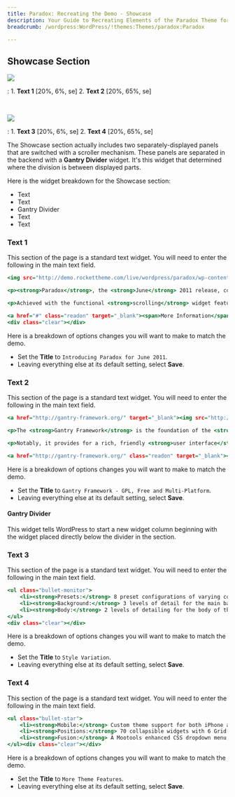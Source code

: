```yaml
---
title: Paradox: Recreating the Demo - Showcase
description: Your Guide to Recreating Elements of the Paradox Theme for WordPress
breadcrumb: /wordpress:WordPress/!themes:Themes/paradox:Paradox

---
```


Showcase Section
-----

![](demo_4.png)

:   1. **Text 1** [20%, 6%, se]
    2. **Text 2** [20%, 65%, se]

</br>

![](demo_5.png)

:   1. **Text 3** [20%, 6%, se]
    2. **Text 4** [20%, 65%, se]

The Showcase section actually includes two separately-displayed panels that are switched with a scroller mechanism. These panels are separated in the backend with a **Gantry Divider** widget. It's this widget that determined where the division is between displayed parts.

Here is the widget breakdown for the Showcase section:

* Text
* Text
* Gantry Divider
* Text
* Text

### Text 1

This section of the page is a standard text widget. You will need to enter the following in the main text field.

~~~ .html
<img src="http://demo.rockettheme.com/live/wordpress/paradox/wp-content/rockettheme/rt_paradox_wp/frontpage/fp1.jpg" alt="image" class="rt-image floatleft" height="150" width="225"/>

<p><strong>Paradox</strong>, the <strong>June</strong> 2011 release, combines an dynamic, <strong>interactive</strong> arsenal with style and <strong>beauty</strong>.</p>

<p>Achieved with the functional <strong>scrolling</strong> widget features, and a <strong>diverse</strong> array of Preset Styles.</p>

<a href="#" class="readon" target="_blank"><span>More Information</span></a>
<div class="clear"></div>
~~~

Here is a breakdown of options changes you will want to make to match the demo.

* Set the **Title** to `Introducing Paradox for June 2011`.
* Leaving everything else at its default setting, select **Save**.

### Text 2

This section of the page is a standard text widget. You will need to enter the following in the main text field.

~~~ .html
<a href="http://gantry-framework.org/" target="_blank"><img src="http://demo.rockettheme.com/live/wordpress/paradox/wp-content/rockettheme/rt_paradox_wp/general/tutorial1.jpg" alt="tutorial" class="rt-image floatleft" height="150" width="225"/></a>

<p>The <strong>Gantry Framework</strong> is the foundation of the <strong>features</strong> and functions of the theme.</p> 

<p>Notably, it provides for a rich, friendly <strong>user interface</strong> to control major theme elements.</p>

<a href="http://gantry-framework.org/" class="readon" target="_blank"><span>More Information</span></a>							<div class="clear"></div>
~~~

Here is a breakdown of options changes you will want to make to match the demo.

* Set the **Title** to `Gantry Framework - GPL, Free and Multi-Platform`.
* Leaving everything else at its default setting, select **Save**.

#### Gantry Divider

This widget tells WordPress to start a new widget column beginning with the widget placed directly below the divider in the section.

### Text 3

This section of the page is a standard text widget. You will need to enter the following in the main text field.

~~~ .html
<ul class="bullet-monitor">
	<li><strong>Presets:</strong> 8 preset configurations of varying color schemes.</li>
	<li><strong>Background:</strong> 3 levels of detail for the main background: High, Med and Low.</li>
	<li><strong>Body:</strong> 2 levels of detailing for the body of the theme: High and Low</li>	
</ul>
<div class="clear"></div>
~~~

Here is a breakdown of options changes you will want to make to match the demo.

* Set the **Title** to `Style Variation`.
* Leaving everything else at its default setting, select **Save**.

### Text 4

This section of the page is a standard text widget. You will need to enter the following in the main text field.

~~~ .html
<ul class="bullet-star">
	<li><strong>Mobile:</strong> Custom theme support for both iPhone and iPod Touch.</li>
	<li><strong>Positions:</strong> 70 collapsible widgets with 6 Grid Position Rows.</li>
	<li><strong>Fusion:</strong> A Mootools enhanced CSS dropdown menu, with multi-column and subtext support.</li>
</ul><div class="clear"></div>
~~~

Here is a breakdown of options changes you will want to make to match the demo.

* Set the **Title** to `More Theme Features`.
* Leaving everything else at its default setting, select **Save**.
